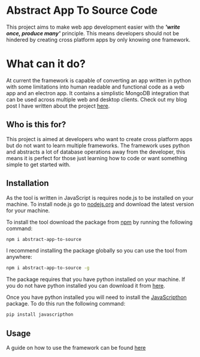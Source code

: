 # Abstract App To Source Code
This project aims to make web app development easier with the ***'write once, produce many'*** principle. This means developers should not be hindered by creating cross platform apps by only knowing one framework.

# What can it do?
At current the framework is capable of converting an app written in python with some limitations into human readable and functional code as a web app and an electron app. It contains a simplistic MongoDB integration that can be used across multiple web and desktop clients. Check out my blog post I have written about the project <a href="https://dogracer78.github.io/Abstract-App-To-Source-Code/">here</a>.

## Who is this for?
This project is aimed at developers who want to create cross platform apps but do not want to learn multiple frameworks. The framework uses python and abstracts a lot of database operations away from the developer, this means it is perfect for those just learning how to code or want something simple to get started with.

## Installation
As the tool is written in JavaScript is requires node.js to be installed on your machine. To install node.js go to <a href="https://nodejs.org/en/">nodejs.org</a> and download the latest version for your machine.

To install the tool download the package from <a href="https://www.npmjs.com/package/abstract-app-to-source">npm</a> by running the following command:
```bash
npm i abstract-app-to-source
```
I recommend installing the package globally so you can use the tool from anywhere:
```bash
npm i abstract-app-to-source -g
```

The package requires that you have python installed on your machine. If you do not have python installed you can download it from <a href="https://www.python.org/downloads/">here</a>.

Once you have python installed you will need to install the <a href="https://github.com/metapensiero/metapensiero.pj" target="_blank">JavaScripthon</a> package. To do this run the following command:
```bash
pip install javascripthon
```

## Usage
A guide on how to use the framework can be found <a href="./METHODS.md">here</a>